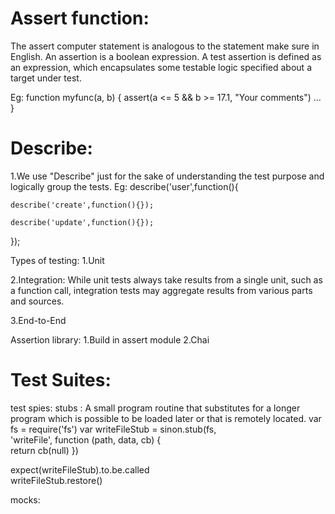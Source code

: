 
# Assert function:
The assert computer statement is analogous to the statement make sure in English.
An assertion is a boolean expression.
A test assertion is defined as an expression, which encapsulates some testable logic specified about a target under test.

Eg:
function myfunc(a, b)
{
     assert(a <= 5 && b >= 17.1, "Your comments")
     …
}

# Describe:
1.We use "Describe"  just  for the sake of understanding   the test purpose and
logically group the tests.
Eg:
describe('user',function(){
    
    describe('create',function(){});
    
    describe('update',function(){});


});

Types of testing: 
1.Unit 

2.Integration:
While unit tests always take results from a single unit, such as a function call, integration tests may aggregate results from various parts and sources. 

3.End-to-End

Assertion library:
1.Build in assert module
2.Chai

# Test Suites:

test spies:
stubs :
A small program routine that substitutes for a longer program which is possible to be loaded later or that is remotely located.
var fs = require('fs') 
var writeFileStub = sinon.stub(fs,  
    'writeFile', function (path, data, cb) {   
        return cb(null) 
}) 
  
expect(writeFileStub).to.be.called   
writeFileStub.restore()   

mocks:
